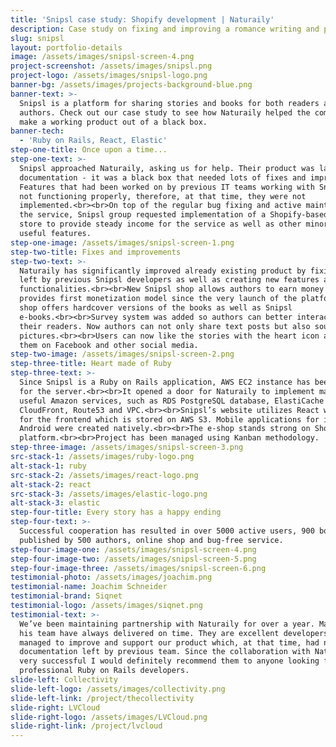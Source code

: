 ```yaml
---
title: 'Snipsl case study: Shopify development | Naturaily'
description: Case study on fixing and improving a romance writing and publishing platform.
slug: snipsl
layout: portfolio-details
image: /assets/images/snipsl-screen-4.png
project-screenshot: /assets/images/snipsl.png
project-logo: /assets/images/snipsl-logo.png
banner-bg: /assets/images/projects-background-blue.png
banner-text: >-
  Snipsl is a platform for sharing stories and books for both readers and
  authors. Check out our case study to see how Naturaily helped the company to
  make a working product out of a black box.
banner-tech:
  - 'Ruby on Rails, React, Elastic'
step-one-title: Once upon a time...
step-one-text: >-
  Snipsl approached Naturaily, asking us for help. Their product was lacking
  documentation - it was a black box that needed lots of fixes and improvements.
  Features that had been worked on by previous IT teams working with Snipsl were
  not functioning properly, therefore, at that time, they were not
  implemented.<br><br>On top of the regular bug fixing and active maintenance of
  the service, Snipsl group requested implementation of a Shopify-based online
  store to provide steady income for the service as well as other minor but
  useful features.
step-one-image: /assets/images/snipsl-screen-1.png
step-two-title: Fixes and improvements
step-two-text: >-
  Naturaily has significantly improved already existing product by fixing issues
  left by previous Snipsl developers as well as creating new features and
  functionalities.<br><br>New Snipsl shop allows authors to earn money and
  provides first monetization model since the very launch of the platform. The
  shop offers hardcover versions of the books as well as Snipsl
  e-books.<br><br>Survey system was added so authors can better interact with
  their readers. Now authors can not only share text posts but also sounds and
  pictures.<br><br>Users can now like the stories with the heart icon and share
  them on Facebook and other social media.
step-two-image: /assets/images/snipsl-screen-2.png
step-three-title: Heart made of Ruby
step-three-text: >-
  Since Snipsl is a Ruby on Rails application, AWS EC2 instance has been chosen
  for the server.<br><br>It opened a door for Naturaily to implement many other
  useful Amazon services, such as RDS PostgreSQL database, ElastiCache Redis,
  CloudFront, Route53 and VPC.<br><br>Snipsl’s website utilizes React with Redux
  for the frontend which is stored on AWS S3. Mobile applications for iOS and
  Android were created natively.<br><br>The e-shop stands strong on Shopify
  platform.<br><br>Project has been managed using Kanban methodology.
step-three-image: /assets/images/snipsl-screen-3.png
src-stack-1: /assets/images/ruby-logo.png
alt-stack-1: ruby
src-stack-2: /assets/images/react-logo.png
alt-stack-2: react
src-stack-3: /assets/images/elastic-logo.png
alt-stack-3: elastic
step-four-title: Every story has a happy ending
step-four-text: >-
  Successful cooperation has resulted in over 5000 active users, 900 books
  published by 500 authors, online shop and bug-free service.
step-four-image-one: /assets/images/snipsl-screen-4.png
step-four-image-two: /assets/images/snipsl-screen-5.png
step-four-image-three: /assets/images/snipsl-screen-6.png
testimonial-photo: /assets/images/joachim.png
testimonial-name: Joachim Schneider
testimonial-brand: Siqnet
testimonial-logo: /assets/images/siqnet.png
testimonial-text: >-
  We’ve been maintaining partnership with Naturaily for over a year. Marcin and
  his team have always delivered on time. They are excellent developers that
  managed to improve and support our product which, at that time, had no
  documentation left by previous team. Since the collaboration with Naturaily is
  very successful I would definitely recommend them to anyone looking for
  professional Ruby on Rails developers.
slide-left: Collectivity
slide-left-logo: /assets/images/collectivity.png
slide-left-link: /project/thecollectivity
slide-right: LVCloud
slide-right-logo: /assets/images/LVCloud.png
slide-right-link: /project/lvcloud
---
```

